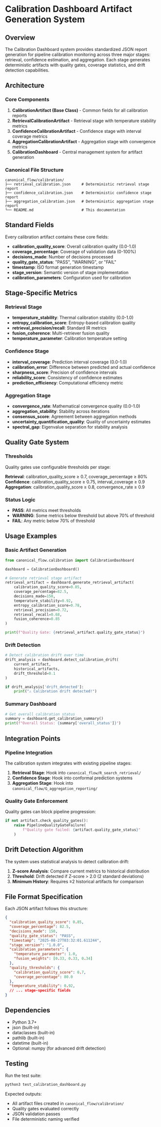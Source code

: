# Calibration Dashboard Artifact Generation System

## Overview

The Calibration Dashboard system provides standardized JSON report generation for pipeline calibration monitoring across three major stages: retrieval, confidence estimation, and aggregation. Each stage generates deterministic artifacts with quality gates, coverage statistics, and drift detection capabilities.

## Architecture

### Core Components

1. **CalibrationArtifact (Base Class)** - Common fields for all calibration reports
2. **RetrievalCalibrationArtifact** - Retrieval stage with temperature stability metrics  
3. **ConfidenceCalibrationArtifact** - Confidence stage with interval coverage metrics
4. **AggregationCalibrationArtifact** - Aggregation stage with convergence metrics
5. **CalibrationDashboard** - Central management system for artifact generation

### Canonical File Structure

```
canonical_flow/calibration/
├── retrieval_calibration.json     # Deterministic retrieval stage report
├── confidence_calibration.json    # Deterministic confidence stage report  
├── aggregation_calibration.json   # Deterministic aggregation stage report
└── README.md                      # This documentation
```

## Standard Fields

Every calibration artifact contains these core fields:

- **calibration_quality_score**: Overall calibration quality (0.0-1.0)
- **coverage_percentage**: Coverage of validation data (0-100%)
- **decisions_made**: Number of decisions processed
- **quality_gate_status**: "PASS", "WARNING", or "FAIL"
- **timestamp**: ISO format generation timestamp
- **stage_version**: Semantic version of stage implementation
- **calibration_parameters**: Configuration used for calibration

## Stage-Specific Metrics

### Retrieval Stage
- **temperature_stability**: Thermal calibration stability (0.0-1.0)
- **entropy_calibration_score**: Entropy-based calibration quality
- **retrieval_precision/recall**: Standard IR metrics
- **fusion_coherence**: Multi-retriever fusion quality
- **temperature_parameter**: Calibration temperature setting

### Confidence Stage  
- **interval_coverage**: Prediction interval coverage (0.0-1.0)
- **calibration_error**: Difference between predicted and actual confidence
- **sharpness_score**: Precision of confidence intervals
- **reliability_score**: Consistency of confidence estimates
- **prediction_efficiency**: Computational efficiency metric

### Aggregation Stage
- **convergence_rate**: Mathematical convergence quality (0.0-1.0)
- **aggregation_stability**: Stability across iterations
- **consensus_score**: Agreement between aggregation methods
- **uncertainty_quantification_quality**: Quality of uncertainty estimates
- **spectral_gap**: Eigenvalue separation for stability analysis

## Quality Gate System

### Thresholds

Quality gates use configurable thresholds per stage:

**Retrieval**: calibration_quality_score ≥ 0.7, coverage_percentage ≥ 80%
**Confidence**: calibration_quality_score ≥ 0.75, interval_coverage ≥ 0.9  
**Aggregation**: calibration_quality_score ≥ 0.8, convergence_rate ≥ 0.9

### Status Logic

- **PASS**: All metrics meet thresholds
- **WARNING**: Some metrics below threshold but above 70% of threshold
- **FAIL**: Any metric below 70% of threshold

## Usage Examples

### Basic Artifact Generation

```python
from canonical_flow.calibration import CalibrationDashboard

dashboard = CalibrationDashboard()

# Generate retrieval stage artifact
retrieval_artifact = dashboard.generate_retrieval_artifact(
    calibration_quality_score=0.85,
    coverage_percentage=82.5,
    decisions_made=150,
    temperature_stability=0.92,
    entropy_calibration_score=0.78,
    retrieval_precision=0.72,
    retrieval_recall=0.68,
    fusion_coherence=0.85
)

print(f"Quality Gate: {retrieval_artifact.quality_gate_status}")
```

### Drift Detection

```python
# Detect calibration drift over time
drift_analysis = dashboard.detect_calibration_drift(
    current_artifact,
    historical_artifacts,
    drift_threshold=0.1
)

if drift_analysis['drift_detected']:
    print("⚠️ Calibration drift detected!")
```

### Summary Dashboard

```python
# Get overall calibration status
summary = dashboard.get_calibration_summary()
print(f"Overall Status: {summary['overall_status']}")
```

## Integration Points

### Pipeline Integration

The calibration system integrates with existing pipeline stages:

1. **Retrieval Stage**: Hook into `canonical_flow/R_search_retrieval/`
2. **Confidence Stage**: Hook into conformal prediction systems
3. **Aggregation Stage**: Hook into `canonical_flow/G_aggregation_reporting/`

### Quality Gate Enforcement

Quality gates can block pipeline progression:

```python
if not artifact.check_quality_gates():
    raise PipelineQualityGateFailure(
        f"Quality gate failed: {artifact.quality_gate_status}"
    )
```

## Drift Detection Algorithm

The system uses statistical analysis to detect calibration drift:

1. **Z-score Analysis**: Compare current metrics to historical distribution
2. **Threshold**: Drift detected if Z-score > 2.0 (2 standard deviations)
3. **Minimum History**: Requires ≥2 historical artifacts for comparison

## File Format Specification

Each JSON artifact follows this structure:

```json
{
  "calibration_quality_score": 0.85,
  "coverage_percentage": 82.5,
  "decisions_made": 150,
  "quality_gate_status": "PASS",
  "timestamp": "2025-08-27T03:32:01.611244",
  "stage_version": "1.0.0",
  "calibration_parameters": {
    "temperature_parameter": 1.0,
    "fusion_weights": [0.33, 0.33, 0.34]
  },
  "quality_thresholds": {
    "calibration_quality_score": 0.7,
    "coverage_percentage": 80.0
  },
  "temperature_stability": 0.92,
  // ... stage-specific fields
}
```

## Dependencies

- Python 3.7+
- json (built-in)
- dataclasses (built-in)
- pathlib (built-in)
- datetime (built-in)
- Optional: numpy (for advanced drift detection)

## Testing

Run the test suite:

```bash
python3 test_calibration_dashboard.py
```

Expected outputs:
- All artifact files created in `canonical_flow/calibration/`
- Quality gates evaluated correctly
- JSON validation passes
- File deterministic naming verified